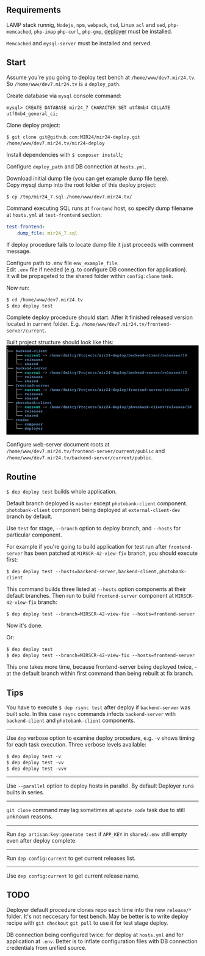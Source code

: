 ## Requirements
LAMP stack runnig, `Nodejs`, `npm`, `webpack`, `tsd`, Linux `acl` and `sed`, `php-memcached`, `php-imap` `php-curl`, `php-gmp`, [deployer](https://deployer.org/docs/installation) must be installed.

`Memcached` and `mysql-server` must be installed and served.

## Start
Assume you're you going to deploy test bench at `/home/www/dev7.mir24.tv`. So `/home/www/dev7.mir24.tv` is a `deploy_path`.

Create database via `mysql` console command:
```mysql
mysql> CREATE DATABASE mir24_7 CHARACTER SET utf8mb4 COLLATE utf8mb4_general_ci;
```
Clone deploy project:
```
$ git clone git@github.com:MIR24/mir24-deploy.git /home/www/dev7.mir24.tv/mir24-deploy
```
Install dependencies with `$ composer install`;

Configure `deploy_path` and DB connection at `hosts.yml`.<br>

Download initial dump file (you can get example dump file [here](https://drive.google.com/open?id=1L2vvkscPZYIWjAU8QA_TtN3wbay4Yi3A)).<br>
Copy mysql dump into the root folder of this deploy project:
```
$ cp /tmp/mir24_7.sql /home/www/dev7.mir24.tv/
```
Command executing SQL runs at `frontend` host, so specify dump filename at `hosts.yml` at `test-frontend` section:
```yml
test-frontend:
    dump_file: mir24_7.sql
```
If deploy procedure fails to locate dump file it just proceeds with comment message.

Configure path to .env file `env_example_file`.<br>
Edit `.env` file if needed (e.g. to configure DB connection for application).<br>
It will be propageted to the shared folder within `config:clone` task.

Now run:
```
$ cd /home/www/dev7.mir24.tv
$ dep deploy test
```

Complete deploy procedure should start.
After it finished released version located in `current` folder. 
E.g. `/home/www/dev7.mir24.tv/frontend-server/current`.

Built project structure should look like this:<br>
![Deploy procedure](https://raw.githubusercontent.com/MIR24/mir24-deploy/master/images/deploy_structure.png "Deploy procedure")

Configure web-server document roots at `/home/www/dev7.mir24.tv/frontend-server/current/public` and `/home/www/dev7.mir24.tv/backend-server/current/public`.

## Routine

`$ dep deploy test` builds whole application.

Default branch deployed is `master` except `photobank-client` component.<br>
`photobank-client` component being deployed at `external-client-dev` branch by default.

Use `test` for stage, `--branch` option to deploy branch, and `--hosts` for particular component.

For example if you're going to build application for test run after `frontend-server` has been patched at `MIRSCR-42-view-fix` branch, you should execute first:
```
$ dep deploy test --hosts=backend-server,backend-client,photobank-client
```
This command builds three listed at `--hosts` option components at their default branches.
Then run to build `frontend-server` component at `MIRSCR-42-view-fix` branch:
```
$ dep deploy test --branch=MIRSCR-42-view-fix --hosts=frontend-server
```
Now it's done.

Or:
```
$ dep deploy test
$ dep deploy test --branch=MIRSCR-42-view-fix --hosts=frontend-server
```
This one takes more time, because frontend-server being deployed twice, - at the default branch within first command than being rebuilt at fix branch.

## Tips
You have to execute `$ dep rsync test` after deploy if `backend-server` was built solo. In this case `rsync` commands infects `backend-server` with `backend-client` and `photobank-client` components.
________
Use `dep` verbose option to examine deploy procedure, e.g. `-v` shows timing for each task execution.
Three verbose levels available:
```
$ dep deploy test -v
$ dep deploy test -vv
$ dep deploy test -vvv
```
________
Use `--parallel` option to deploy hosts in parallel. 
By default Deployer runs builts in series.
________

`git clone` command may lag sometimes at `update_code` task due to still unknown reasons.
________

Run `dep artisan:key:generate test` if `APP_KEY` in `shared/.env` still empty even after deploy complete.
________

Run `dep config:current` to get current releases list.
________

Use `dep config:current` to get current release name.

## TODO
Deployer default procedure clones repo each time into the new `release/*` folder. 
It's not neccesary for test bench.
May be better is to write deploy recipe with `git checkout` `git pull` to use it for test stage deploy.

DB connection being configured twice: for deploy at `hosts.yml` and for application at `.env`. Better is to inflate configuration files with DB connection credentials from unified source.

